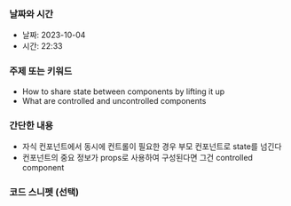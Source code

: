 ### 날짜와 시간

- 날짜: 2023-10-04
- 시간: 22:33

### 주제 또는 키워드

- How to share state between components by lifting it up
- What are controlled and uncontrolled components
### 간단한 내용

- 자식 컨포넌트에서 동시에 컨트롤이 필요한 경우 부모 컨포넌트로 state를 넘긴다
- 컨포넌트의 중요 정보가 props로 사용하여 구성된다면 그건 controlled component
### 코드 스니펫 (선택)
